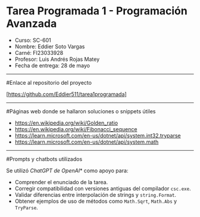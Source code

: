 # Tarea Programada 1 - Programación Avanzada

- Curso: SC-601  
- Nombre: Eddier Soto Vargas  
- Carné: FI23033928 
- Profesor: Luis Andrés Rojas Matey  
- Fecha de entrega: 28 de mayo

---

#Enlace al repositorio del proyecto

[https://github.com/Eddier511/tarea1programada]

---

#Páginas web donde se hallaron soluciones o snippets útiles

- https://en.wikipedia.org/wiki/Golden_ratio  
- https://en.wikipedia.org/wiki/Fibonacci_sequence  
- https://learn.microsoft.com/en-us/dotnet/api/system.int32.tryparse  
- https://learn.microsoft.com/en-us/dotnet/api/system.math  

---

#Prompts y chatbots utilizados

Se utilizó *ChatGPT de OpenAI** como apoyo para:

- Comprender el enunciado de la tarea.
- Corregir compatibilidad con versiones antiguas del compilador `csc.exe`.
- Validar diferencias entre interpolación de strings y `string.Format`.
- Obtener ejemplos de uso de métodos como `Math.Sqrt`, `Math.Abs` y `TryParse`.
